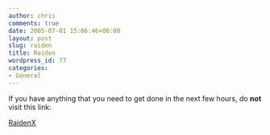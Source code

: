 ```yaml
---
author: chris
comments: true
date: 2005-07-01 15:06:46+00:00
layout: post
slug: raiden
title: Raiden
wordpress_id: 77
categories:
- General
---
```


If you have anything that you need to get done in the next few hours, do **not** visit this link:

[RaidenX](http://www.flashplayer.com/games/raidenx_movie.php)

